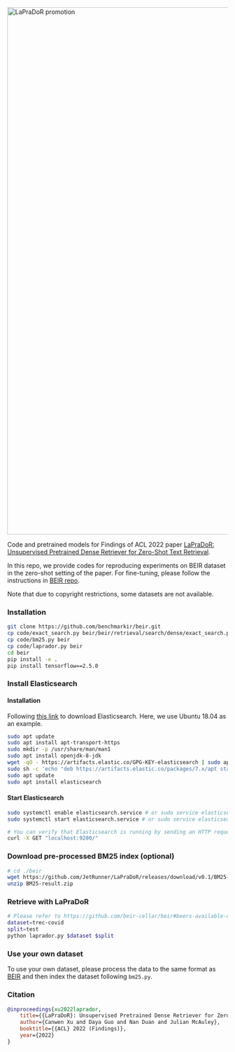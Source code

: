 <img width="1204" alt="LaPraDoR promotion" src="https://user-images.githubusercontent.com/22514219/160527465-049cdc62-ce23-46e3-97fd-ad5f543e093c.png">

Code and pretrained models for Findings of ACL 2022 paper [LaPraDoR: Unsupervised Pretrained Dense Retriever for Zero-Shot Text Retrieval](https://arxiv.org/abs/2203.06169).

In this repo, we provide codes for reproducing experiments on BEIR dataset in the zero-shot setting of the paper. For fine-tuning, please follow the instructions in [BEIR repo](https://github.com/beir-cellar/beir).

Note that due to copyright restrictions, some datasets are not available.

### Installation

```bash
git clone https://github.com/benchmarkir/beir.git
cp code/exact_search.py beir/beir/retrieval/search/dense/exact_search.py
cp code/bm25.py beir
cp code/laprador.py beir
cd beir
pip install -e .
pip install tensorflow==2.5.0
```

### Install Elasticsearch

#### Installation

Following [this link](https://linuxize.com/post/how-to-install-elasticsearch-on-ubuntu-18-04/) to download Elasticsearch. Here, we use Ubuntu 18.04 as an example.

```bash
sudo apt update
sudo apt install apt-transport-https
sudo mkdir -p /usr/share/man/man1
sudo apt install openjdk-8-jdk
wget -qO - https://artifacts.elastic.co/GPG-KEY-elasticsearch | sudo apt-key add -
sudo sh -c 'echo "deb https://artifacts.elastic.co/packages/7.x/apt stable main" > /etc/apt/sources.list.d/elastic-7.x.list'
sudo apt update
sudo apt install elasticsearch
```

#### Start Elasticsearch

```bash
sudo systemctl enable elasticsearch.service # or sudo service elasticsearch enable
sudo systemctl start elasticsearch.service # or sudo service elasticsearch start

# You can verify that Elasticsearch is running by sending an HTTP request to port 9200 on localhost with the following curl command:
curl -X GET "localhost:9200/"
```

### Download pre-processed BM25 index (optional)
```bash
# cd ./beir
wget https://github.com/JetRunner/LaPraDoR/releases/download/v0.1/BM25-result.zip
unzip BM25-result.zip
```

### Retrieve with LaPraDoR

```bash
# Please refer to https://github.com/beir-cellar/beir#beers-available-datasets for dataset name and split
dataset=trec-covid
split=test
python laprador.py $dataset $split
```

### Use your own dataset
To use your own dataset, please process the data to the same format as [BEIR](https://github.com/beir-cellar/beir#beers-available-datasets) and then index the dataset following `bm25.py`.

### Citation
```bibtex
@inproceedings{xu2022laprador,
    title={{LaPraDoR}: Unsupervised Pretrained Dense Retriever for Zero-Shot Text Retrieval},
    author={Canwen Xu and Daya Guo and Nan Duan and Julian McAuley},
    booktitle={{ACL} 2022 (Findings)},
    year={2022}
}
```
